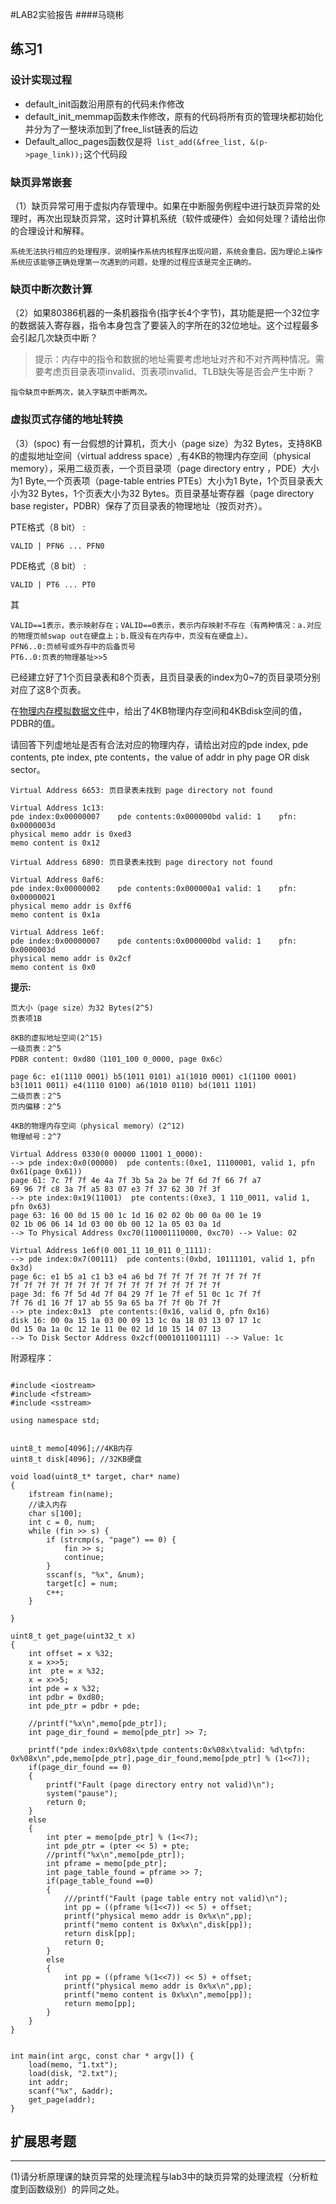 #LAB2实验报告
####马晓彬


## 练习1

### 设计实现过程

* default_init函数沿用原有的代码未作修改
* default_init_memmap函数未作修改，原有的代码将所有页的管理块都初始化并分为了一整块添加到了free_list链表的后边
* Default_alloc_pages函数仅是将``` list_add(&free_list, &(p->page_link));```这个代码段


### 缺页异常嵌套

（1）缺页异常可用于虚拟内存管理中。如果在中断服务例程中进行缺页异常的处理时，再次出现缺页异常，这时计算机系统（软件或硬件）会如何处理？请给出你的合理设计和解释。
```
系统无法执行相应的处理程序，说明操作系统内核程序出现问题，系统会重启。因为理论上操作系统应该能够正确处理第一次遇到的问题，处理的过程应该是完全正确的。
```

### 缺页中断次数计算
（2）如果80386机器的一条机器指令(指字长4个字节)，其功能是把一个32位字的数据装入寄存器，指令本身包含了要装入的字所在的32位地址。这个过程最多会引起几次缺页中断？
> 提示：内存中的指令和数据的地址需要考虑地址对齐和不对齐两种情况。需要考虑页目录表项invalid、页表项invalid、TLB缺失等是否会产生中断？
```
指令缺页中断两次，装入字缺页中断两次。
```
### 虚拟页式存储的地址转换

（3）(spoc) 有一台假想的计算机，页大小（page size）为32 Bytes，支持8KB的虚拟地址空间（virtual address space）,有4KB的物理内存空间（physical memory），采用二级页表，一个页目录项（page directory entry ，PDE）大小为1 Byte,一个页表项（page-table entries
PTEs）大小为1 Byte，1个页目录表大小为32 Bytes，1个页表大小为32 Bytes。页目录基址寄存器（page directory base register，PDBR）保存了页目录表的物理地址（按页对齐）。

PTE格式（8 bit） :
```
VALID | PFN6 ... PFN0
```
PDE格式（8 bit） :
```
VALID | PT6 ... PT0
```
其
```
VALID==1表示，表示映射存在；VALID==0表示，表示内存映射不存在（有两种情况：a.对应的物理页帧swap out在硬盘上；b.既没有在内存中，页没有在硬盘上）。
PFN6..0:页帧号或外存中的后备页号
PT6..0:页表的物理基址>>5
```

已经建立好了1个页目录表和8个页表，且页目录表的index为0~7的页目录项分别对应了这8个页表。

在[物理内存模拟数据文件](./04-1-spoc-memdiskdata.md)中，给出了4KB物理内存空间和4KBdisk空间的值，PDBR的值。

请回答下列虚地址是否有合法对应的物理内存，请给出对应的pde index, pde contents, pte index, pte contents，the value of addr in phy page OR disk sector。
```
Virtual Address 6653: 页目录表未找到 page directory not found

Virtual Address 1c13:
pde index:0x00000007    pde contents:0x000000bd valid: 1    pfn: 0x0000003d
physical memo addr is 0xed3
memo content is 0x12

Virtual Address 6890: 页目录表未找到 page directory not found

Virtual Address 0af6:
pde index:0x00000002    pde contents:0x000000a1 valid: 1    pfn: 0x00000021
physical memo addr is 0xff6
memo content is 0x1a

Virtual Address 1e6f:
pde index:0x00000007    pde contents:0x000000bd valid: 1    pfn: 0x0000003d
physical memo addr is 0x2cf
memo content is 0x0
```

**提示:**
```
页大小（page size）为32 Bytes(2^5)
页表项1B

8KB的虚拟地址空间(2^15)
一级页表：2^5
PDBR content: 0xd80（1101_100 0_0000, page 0x6c）

page 6c: e1(1110 0001) b5(1011 0101) a1(1010 0001) c1(1100 0001)
b3(1011 0011) e4(1110 0100) a6(1010 0110) bd(1011 1101)
二级页表：2^5
页内偏移：2^5

4KB的物理内存空间（physical memory）(2^12)
物理帧号：2^7

Virtual Address 0330(0 00000 11001 1_0000):
--> pde index:0x0(00000)  pde contents:(0xe1, 11100001, valid 1, pfn 0x61(page 0x61))
page 61: 7c 7f 7f 4e 4a 7f 3b 5a 2a be 7f 6d 7f 66 7f a7
69 96 7f c8 3a 7f a5 83 07 e3 7f 37 62 30 7f 3f 
--> pte index:0x19(11001)  pte contents:(0xe3, 1 110_0011, valid 1, pfn 0x63)
page 63: 16 00 0d 15 00 1c 1d 16 02 02 0b 00 0a 00 1e 19
02 1b 06 06 14 1d 03 00 0b 00 12 1a 05 03 0a 1d
--> To Physical Address 0xc70(110001110000, 0xc70) --> Value: 02

Virtual Address 1e6f(0 001_11 10_011 0_1111):
--> pde index:0x7(00111)  pde contents:(0xbd, 10111101, valid 1, pfn 0x3d)
page 6c: e1 b5 a1 c1 b3 e4 a6 bd 7f 7f 7f 7f 7f 7f 7f 7f
7f 7f 7f 7f 7f 7f 7f 7f 7f 7f 7f 7f 7f 7f 7f 7f
page 3d: f6 7f 5d 4d 7f 04 29 7f 1e 7f ef 51 0c 1c 7f 7f
7f 76 d1 16 7f 17 ab 55 9a 65 ba 7f 7f 0b 7f 7f 
--> pte index:0x13  pte contents:(0x16, valid 0, pfn 0x16)
disk 16: 00 0a 15 1a 03 00 09 13 1c 0a 18 03 13 07 17 1c 
0d 15 0a 1a 0c 12 1e 11 0e 02 1d 10 15 14 07 13
--> To Disk Sector Address 0x2cf(0001011001111) --> Value: 1c
```

附源程序：
```

#include <iostream>
#include <fstream>
#include <sstream>

using namespace std;


uint8_t memo[4096];//4KB内存
uint8_t disk[4096]; //32KB硬盘

void load(uint8_t* target, char* name)
{
    ifstream fin(name);
    //读入内存
    char s[100];
    int c = 0, num;
    while (fin >> s) {
        if (strcmp(s, "page") == 0) {
            fin >> s;
            continue;
        }
        sscanf(s, "%x", &num);
        target[c] = num;
        c++;
    }

}

uint8_t get_page(uint32_t x)
{
    int offset = x %32;
    x = x>>5;
    int  pte = x %32;
    x = x>>5;
    int pde = x %32;
    int pdbr = 0xd80;
    int pde_ptr = pdbr + pde;
    
    //printf("%x\n",memo[pde_ptr]);
    int page_dir_found = memo[pde_ptr] >> 7;
    
    printf("pde index:0x%08x\tpde contents:0x%08x\tvalid: %d\tpfn: 0x%08x\n",pde,memo[pde_ptr],page_dir_found,memo[pde_ptr] % (1<<7));
    if(page_dir_found == 0)
    {
        printf("Fault (page directory entry not valid)\n");
        system("pause");
        return 0;
    }
    else
    {
        int pter = memo[pde_ptr] % (1<<7);
        int pde_ptr = (pter << 5) + pte;
        //printf("%x\n",memo[pde_ptr]);
        int pframe = memo[pde_ptr];
        int page_table_found = pframe >> 7;
        if(page_table_found ==0)
        {
            ///printf("Fault (page table entry not valid)\n");
            int pp = ((pframe %(1<<7)) << 5) + offset;
            printf("physical memo addr is 0x%x\n",pp);
            printf("memo content is 0x%x\n",disk[pp]);
            return disk[pp];
            return 0;
        }
        else
        {
            int pp = ((pframe %(1<<7)) << 5) + offset;
            printf("physical memo addr is 0x%x\n",pp);
            printf("memo content is 0x%x\n",memo[pp]);
            return memo[pp];
        }
    }
}


int main(int argc, const char * argv[]) {
    load(memo, "1.txt");
    load(disk, "2.txt");
    int addr;
    scanf("%x", &addr);
    get_page(addr);
}
```

## 扩展思考题
---
(1)请分析原理课的缺页异常的处理流程与lab3中的缺页异常的处理流程（分析粒度到函数级别）的异同之处。

